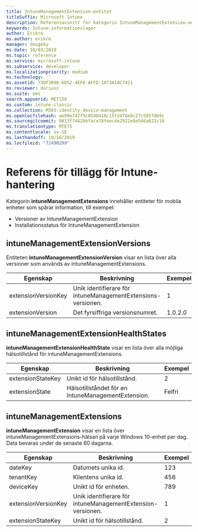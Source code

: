 ```yaml
---
title: IntuneManagementExtension-entitet
titleSuffix: Microsoft Intune
description: Referensavsnitt för kategorin IntuneManagementExtension-entitet för entitetssamlingar i API för Intune-informationslager.
keywords: Intune-informationslager
author: Erikre
ms.author: erikre
manager: dougeby
ms.date: 10/03/2019
ms.topic: reference
ms.service: microsoft-intune
ms.subservice: developer
ms.localizationpriority: medium
ms.technology: ''
ms.assetid: 73DF3B90-6D52-4EF6-AFFD-1873A18C7421
ms.reviewer: dariusz
ms.suite: ems
search.appverid: MET150
ms.custom: intune-classic
ms.collection: M365-identity-device-management
ms.openlocfilehash: ae99e747f9c0540418c15f24fbe0c27c585f869c
ms.sourcegitcommit: 9013f7442bbface78feecde2922e8e546a622c16
ms.translationtype: MTE75
ms.contentlocale: sv-SE
ms.lasthandoff: 10/16/2019
ms.locfileid: "72490299"
---
```

# <a name="reference-for-intune-management-extensions"></a>Referens för tillägg för Intune-hantering

Kategorin **intuneManagementExtensions** innehåller entiteter för mobila enheter som spårar information, till exempel:

- Versioner av IntuneManagementExtension
- Installationsstatus för IntuneManagementExtension

## <a name="intunemanagementextensionversions"></a>intuneManagementExtensionVersions

Entiteten **intuneManagementExtensionVersion** visar en lista över alla versioner som används av intuneManagementExtensions.

| Egenskap  | Beskrivning | Exempel |
|---------|------------|--------|
| extensionVersionKey |Unik identifierare för intuneManagementExtensions-versionen. | 1 |
| extensionVersion |Det fyrsiffriga versionsnumret. |1.0.2.0 |

## <a name="intunemanagementextensionhealthstates"></a>intuneManagementExtensionHealthStates

**intuneManagementExtensionHealthState** visar en lista över alla möjliga hälsotillstånd för intuneManagementExtensions.

| Egenskap  | Beskrivning | Exempel |
|---------|------------|--------|
| extensionStateKey |Unikt id för hälsotillstånd. | 2 |
| extensionState |Hälsotillståndet för en IntuneManagementExtension. | Felfri |

## <a name="intunemanagementextensions"></a>intuneManagementExtensions

**intuneManagementExtension** visar en lista över intuneManagementExtensions-hälsan på varje Windows 10-enhet per dag.
Data bevaras under de senaste 60 dagarna. 


|      Egenskap       |                         Beskrivning                         | Exempel |
|---------------------|-------------------------------------------------------------|---------|
|       dateKey       |               Datumets unika id.                |   123   |
|      tenantKey      |              Klientens unika id.               |   456   |
|      deviceKey      |              Unikt id för enheten.               |   789   |
| extensionVersionKey | Unik identifierare för intuneManagementExtension-versionen. |    1    |
|  extensionStateKey  |             Unikt id för hälsotillstånd.              |    2    |

